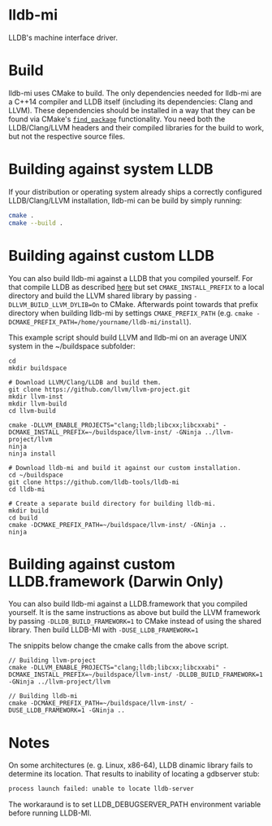 # lldb-mi

LLDB's machine interface driver.

# Build

lldb-mi uses CMake to build. The only dependencies needed for lldb-mi are a C++14 compiler and LLDB itself (including its dependencies: Clang and LLVM). These dependencies should be installed in a way that they can be found via CMake's [`find_package`](https://cmake.org/cmake/help/latest/command/find_package.html) functionality. You need both the LLDB/Clang/LLVM headers and their compiled libraries for the build to work, but not the respective source files. 

# Building against system LLDB

If your distribution or operating system already ships a correctly configured LLDB/Clang/LLVM installation, lldb-mi can be build by simply running:


```bash
cmake .
cmake --build .
```

# Building against custom LLDB

You can also build lldb-mi against a LLDB that you compiled yourself. For that compile LLDB as described [here](https://lldb.llvm.org/resources/build.html) but set `CMAKE_INSTALL_PREFIX` to a local directory and build the LLVM shared library by passing `-DLLVM_BUILD_LLVM_DYLIB=On` to CMake. Afterwards point towards that prefix directory when building lldb-mi by settings `CMAKE_PREFIX_PATH` (e.g. `cmake -DCMAKE_PREFIX_PATH=/home/yourname/lldb-mi/install`).

This example script should build LLVM and lldb-mi on an average UNIX system in the ~/buildspace subfolder:
```
cd
mkdir buildspace

# Download LLVM/Clang/LLDB and build them.
git clone https://github.com/llvm/llvm-project.git
mkdir llvm-inst
mkdir llvm-build
cd llvm-build

cmake -DLLVM_ENABLE_PROJECTS="clang;lldb;libcxx;libcxxabi" -DCMAKE_INSTALL_PREFIX=~/buildspace/llvm-inst/ -GNinja ../llvm-project/llvm
ninja
ninja install

# Download lldb-mi and build it against our custom installation.
cd ~/buildspace
git clone https://github.com/lldb-tools/lldb-mi
cd lldb-mi

# Create a separate build directory for building lldb-mi.
mkdir build
cd build
cmake -DCMAKE_PREFIX_PATH=~/buildspace/llvm-inst/ -GNinja ..
ninja
```

# Building against custom LLDB.framework (Darwin Only)

You can also build lldb-mi against a LLDB.framework that you compiled yourself. It is the same instructions as above but build the LLVM framework by passing `-DLLDB_BUILD_FRAMEWORK=1` to CMake instead of using the shared library. Then build LLDB-MI with `-DUSE_LLDB_FRAMEWORK=1`

The snippits below change the cmake calls from the above script.
```
// Building llvm-project
cmake -DLLVM_ENABLE_PROJECTS="clang;lldb;libcxx;libcxxabi" -DCMAKE_INSTALL_PREFIX=~/buildspace/llvm-inst/ -DLLDB_BUILD_FRAMEWORK=1 -GNinja ../llvm-project/llvm
```

```
// Building lldb-mi
cmake -DCMAKE_PREFIX_PATH=~/buildspace/llvm-inst/ -DUSE_LLDB_FRAMEWORK=1 -GNinja ..

```

# Notes

On some architectures (e. g. Linux, x86-64), LLDB dinamic library fails to determine its location. That results to inability of locating a gdbserver stub:
```bash
process launch failed: unable to locate lldb-server
```

The workaraund is to set LLDB_DEBUGSERVER_PATH environment variable before running LLDB-MI.
